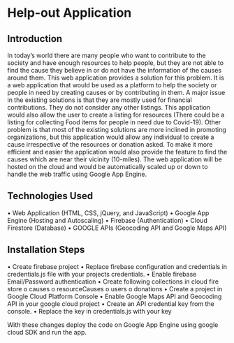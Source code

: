 # Help-out Application

## Introduction

In today’s world there are many people who want to contribute to the society and have enough resources to help people, 
but they are not able to find the cause they believe in or do not have the information of the causes around them. This web application provides a solution for this problem. 
It is a web application that would be used as a platform to help the society or people in need by creating causes or by contributing in them. 
A major issue in the existing solutions is that they are mostly used for financial contributions. They do not consider any other listings. 
This application would also allow the user to create a listing for resources (There could be a listing for collecting Food items for people in need due to Covid-19). 
Other problem is that most of the existing solutions are more inclined in promoting organizations, but this application would allow any individual to create a cause irrespective of the resources or donation asked. To make it more efficient and easier the application would also provide the feature to find the causes which are near their vicinity (10-miles). 
The web application will be hosted on the cloud and would be automatically scaled up or down to handle the web traffic using Google App Engine.

## Technologies Used 

• Web Application (HTML, CSS, jQuery, and JavaScript)
• Google App Engine (Hosting and Autoscaling) 
• Firebase (Authentication) 
• Cloud Firestore (Database) 
• GOOGLE APIs (Geocoding API and Google Maps API) 

## Installation Steps 

• Create firebase project 
• Replace firebase configuration and credentials in credentials.js file with your projects credentials. 
• Enable firebase Email/Password authentication 
• Create following collections in cloud fire store 
	o causes 
	o resourceCauses 
	o users 
	o donations 
• Create a project in Google Cloud Platform Console 
• Enable Google Maps API and Geocoding API in your google cloud project 
• Create an API credential key from the console. 
• Replace the key in credentials.js with your key 
 
With these changes deploy the code on Google App Engine using google cloud SDK and run the app. 